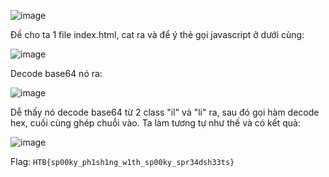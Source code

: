 ![image](https://github.com/NVex0/uWU/assets/113530029/e29ef5ef-cfac-410e-a476-e37d4915e830)

Đề cho ta 1 file index.html, cat ra và để ý thẻ gọi javascript ở dưới cùng:

![image](https://github.com/NVex0/uWU/assets/113530029/9bc79af5-9f22-4233-8e1b-daac21239477)

Decode base64 nó ra:

![image](https://github.com/NVex0/uWU/assets/113530029/c82b38a9-3f0b-47c3-849c-8d6138c51317)

Dễ thấy nó decode base64 từ 2 class "il" và "li" ra, sau đó gọi hàm decode hex, cuối cùng ghép chuỗi vào. Ta làm tương tự như thế và có kết quả:

![image](https://github.com/NVex0/uWU/assets/113530029/eccbd61d-9832-4716-b668-71d340a35714)

Flag: `HTB{sp00ky_ph1sh1ng_w1th_sp00ky_spr34dsh33ts}`
